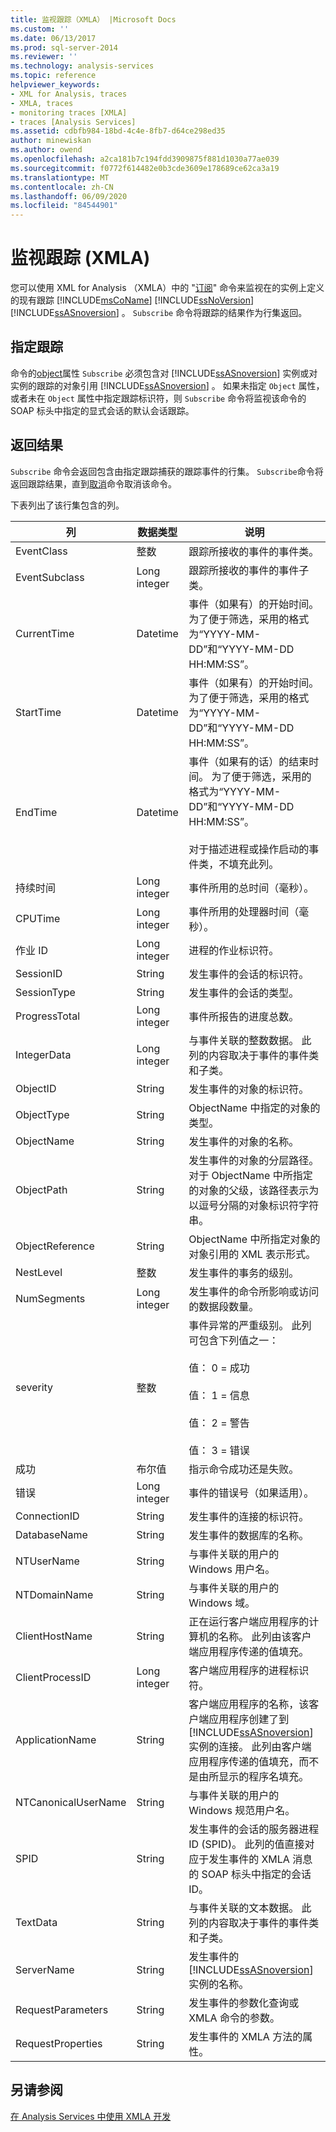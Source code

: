 ```yaml
---
title: 监视跟踪（XMLA） |Microsoft Docs
ms.custom: ''
ms.date: 06/13/2017
ms.prod: sql-server-2014
ms.reviewer: ''
ms.technology: analysis-services
ms.topic: reference
helpviewer_keywords:
- XML for Analysis, traces
- XMLA, traces
- monitoring traces [XMLA]
- traces [Analysis Services]
ms.assetid: cdbfb984-18bd-4c4e-8fb7-d64ce298ed35
author: minewiskan
ms.author: owend
ms.openlocfilehash: a2ca181b7c194fdd3909875f881d1030a77ae039
ms.sourcegitcommit: f0772f614482e0b3cde3609e178689ce62ca3a19
ms.translationtype: MT
ms.contentlocale: zh-CN
ms.lasthandoff: 06/09/2020
ms.locfileid: "84544901"
---
```

# <a name="monitoring-traces-xmla"></a>监视跟踪 (XMLA)
  您可以使用 XML for Analysis （XMLA）中的 "[订阅](https://docs.microsoft.com/bi-reference/xmla/xml-elements-commands/subscribe-element-xmla)" 命令来监视在的实例上定义的现有跟踪 [!INCLUDE[msCoName](../../includes/msconame-md.md)] [!INCLUDE[ssNoVersion](../../includes/ssnoversion-md.md)] [!INCLUDE[ssASnoversion](../../includes/ssasnoversion-md.md)] 。 `Subscribe` 命令将跟踪的结果作为行集返回。  
  
## <a name="specifying-a-trace"></a>指定跟踪  
 命令的[object](https://docs.microsoft.com/bi-reference/xmla/xml-elements-properties/object-element-xmla)属性 `Subscribe` 必须包含对 [!INCLUDE[ssASnoversion](../../includes/ssasnoversion-md.md)] 实例或对实例的跟踪的对象引用 [!INCLUDE[ssASnoversion](../../includes/ssasnoversion-md.md)] 。 如果未指定 `Object` 属性，或者未在 `Object` 属性中指定跟踪标识符，则 `Subscribe` 命令将监视该命令的 SOAP 标头中指定的显式会话的默认会话跟踪。  
  
## <a name="returning-results"></a>返回结果  
 `Subscribe` 命令会返回包含由指定跟踪捕获的跟踪事件的行集。 `Subscribe`命令将返回跟踪结果，直到[取消](https://docs.microsoft.com/bi-reference/xmla/xml-elements-commands/cancel-element-xmla)命令取消该命令。  
  
 下表列出了该行集包含的列。  
  
|列|数据类型|说明|  
|------------|---------------|-----------------|  
|EventClass|整数|跟踪所接收的事件的事件类。|  
|EventSubclass|Long integer|跟踪所接收的事件的事件子类。|  
|CurrentTime|Datetime|事件（如果有）的开始时间。 为了便于筛选，采用的格式为“YYYY-MM-DD”和“YYYY-MM-DD HH:MM:SS”。|  
|StartTime|Datetime|事件（如果有）的开始时间。 为了便于筛选，采用的格式为“YYYY-MM-DD”和“YYYY-MM-DD HH:MM:SS”。|  
|EndTime|Datetime|事件（如果有的话）的结束时间。 为了便于筛选，采用的格式为“YYYY-MM-DD”和“YYYY-MM-DD HH:MM:SS”。<br /><br /> 对于描述进程或操作启动的事件类，不填充此列。|  
|持续时间|Long integer|事件所用的总时间（毫秒）。|  
|CPUTime|Long integer|事件所用的处理器时间（毫秒）。|  
|作业 ID|Long integer|进程的作业标识符。|  
|SessionID|String|发生事件的会话的标识符。|  
|SessionType|String|发生事件的会话的类型。|  
|ProgressTotal|Long integer|事件所报告的进度总数。|  
|IntegerData|Long integer|与事件关联的整数数据。 此列的内容取决于事件的事件类和子类。|  
|ObjectID|String|发生事件的对象的标识符。|  
|ObjectType|String|ObjectName 中指定的对象的类型。|  
|ObjectName|String|发生事件的对象的名称。|  
|ObjectPath|String|发生事件的对象的分层路径。 对于 ObjectName 中所指定的对象的父级，该路径表示为以逗号分隔的对象标识符字符串。|  
|ObjectReference|String|ObjectName 中所指定对象的对象引用的 XML 表示形式。|  
|NestLevel|整数|发生事件的事务的级别。|  
|NumSegments|Long integer|发生事件的命令所影响或访问的数据段数量。|  
|severity|整数|事件异常的严重级别。 此列可包含下列值之一：<br /><br /> 值： 0 = 成功<br /><br /> 值： 1 = 信息<br /><br /> 值： 2 = 警告<br /><br /> 值： 3 = 错误|  
|成功|布尔值|指示命令成功还是失败。|  
|错误|Long integer|事件的错误号（如果适用）。|  
|ConnectionID|String|发生事件的连接的标识符。|  
|DatabaseName|String|发生事件的数据库的名称。|  
|NTUserName|String|与事件关联的用户的 Windows 用户名。|  
|NTDomainName|String|与事件关联的用户的 Windows 域。|  
|ClientHostName|String|正在运行客户端应用程序的计算机的名称。 此列由该客户端应用程序传递的值填充。|  
|ClientProcessID|Long integer|客户端应用程序的进程标识符。|  
|ApplicationName|String|客户端应用程序的名称，该客户端应用程序创建了到 [!INCLUDE[ssASnoversion](../../includes/ssasnoversion-md.md)] 实例的连接。 此列由客户端应用程序传递的值填充，而不是由所显示的程序名填充。|  
|NTCanonicalUserName|String|与事件关联的用户的 Windows 规范用户名。|  
|SPID|String|发生事件的会话的服务器进程 ID (SPID)。 此列的值直接对应于发生事件的 XMLA 消息的 SOAP 标头中指定的会话 ID。|  
|TextData|String|与事件关联的文本数据。 此列的内容取决于事件的事件类和子类。|  
|ServerName|String|发生事件的 [!INCLUDE[ssASnoversion](../../includes/ssasnoversion-md.md)] 实例的名称。|  
|RequestParameters|String|发生事件的参数化查询或 XMLA 命令的参数。|  
|RequestProperties|String|发生事件的 XMLA 方法的属性。|  
  
## <a name="see-also"></a>另请参阅  
 [在 Analysis Services 中使用 XMLA 开发](developing-with-xmla-in-analysis-services.md)  
  
  
